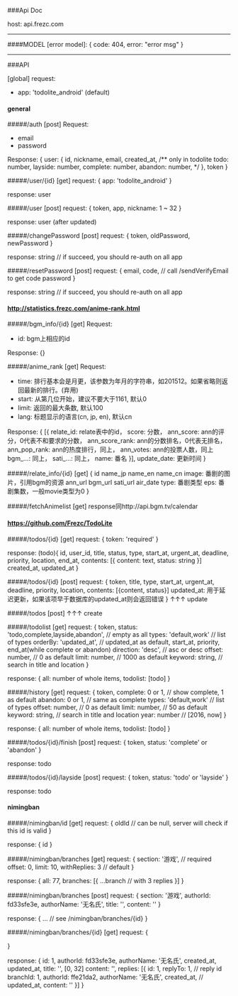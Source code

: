 ###Api Doc

host: api.frezc.com

____

####MODEL
[error model]:
{
	code: 404,
    error: "error msg"
}

____
###API

[global]
request:
- app: 'todolite_android' (default)

#### general

#####/auth
[post]
Request:
- email
- password

Response:
{
	user: {
		id,
		nickname,
		email,
		created_at,
		/** only in todolite
		todo: number,
		layside: number,
		complete: number,
		abandon: number,
		*/
	},
	token
}

#####/user/{id}
[get]
request: {
	app: 'todolite_android'
}

response: user

#####/user
[post]
request: {
	token,
	app,
	nickname: 1 ~ 32
}

response: user (after updated)

#####/changePassword
[post]
request: {
	token,
	oldPassword,
	newPassword
}

response: string // if succeed, you should re-auth on all app

#####/resetPassword
[post]
request: {
	email,
	code,   // call /sendVerifyEmail to get code
	password
}

response: string // if succeed, you should re-auth on all app

#### http://statistics.frezc.com/anime-rank.html

#####/bgm_info/{id}
[get]
Request:
- id: bgm上相应的id

Response:
{}

#####/anime_rank
[get]
Request:
- time: 排行基本会是月更，该参数为年月的字符串，如201512。如果省略则返回最新的排行。(弃用)
- start: 从第几位开始，建议不要大于1161, 默认0
- limit: 返回的最大条数, 默认100
- lang: 标题显示的语言(cn, jp, en), 默认cn

Response:
{
	[{
		relate_id: relate表中的id，
    score: 分数，
    ann_score: ann的评分，0代表不和要求的分数，
    ann_score_rank: ann的分数排名，0代表无排名，
    ann_pop_rank: ann的热度排行，同上，
    ann_votes: ann的投票人数，同上
    bgm_...: 同上，
    sati_...: 同上，
    name: 番名
	}],
	update_date: 更新时间
}

#####/relate_info/{id}
[get]
{
		id
		name_jp
		name_en
		name_cn
		image: 番剧的图片，引用bgm的资源
		ann_url
		bgm_url
		sati_url
		air_date
		type: 番剧类型
		eps: 番剧集数，一般movie类型为0
}

#####/fetchAnimelist
[get]
response同http://api.bgm.tv/calendar

#### https://github.com/Frezc/TodoLite

#####/todos/{id}
[get]
request: {
	token: 'required'
}

response: (todo){
	id,
	user_id,
	title,
	status,
	type,
	start_at,
	urgent_at,
	deadline,
	priority,
	location,
	end_at,
	contents: [{
		content: text,
		status: string
	}]
	created_at,
	updated_at
}

#####/todos/{id}
[post]
request: {
	token,
	title,
	type,
	start_at,
	urgent_at,
	deadline,
	priority,
	location,
	contents: [{content, status}]
	updated_at: 用于延迟更新，如果该项早于数据库的updated_at则会返回错误
}
↑↑↑
update

#####/todos
[post]
↑↑↑
create

#####/todolist
[get]
request: {
	token,
	status: 'todo,complete,layside,abandon', // empty as all
	types: 'default,work' // list of types
	orderBy: 'updated_at', // updated_at as default, start_at, priority, end_at(while complete or abandon)
	direction: 'desc', // asc or desc
	offset: number, // 0 as default
	limit: number,   // 1000 as default
	keyword: string, // search in title and location
}

response: {
	all: number of whole items,
	todolist: [todo]
}

#####/history
[get]
request: {
	token,
	complete: 0 or 1,   // show complete, 1 as default
	abandon: 0 or 1,    // same as complete
	types: 'default,work' // list of types
	offset: number, // 0 as default
	limit: number,   // 50 as default
	keyword: string, // search in title and location
	year: number     // [2016, now]
}

response: {
	all: number of whole items,
	todolist: [todo]
}

#####/todos/{id}/finish
[post]
request: {
	token,
	status: 'complete' or 'abandon'
}

response: todo

#####/todos/{id}/layside
[post]
request: {
	token,
	status: 'todo' or 'layside'
}

response: todo

#### nimingban

#####/nimingban/id
[get]
request: {
	oldId    // can be null, server will check if this id is valid
}

response: {
	id
}

#####/nimingban/branches
[get]
request: {
	section: '游戏', // required
	offset: 0,
	limit: 10,
	withReplies: 3   // default
}

response: {
	all: 77,
	branches: [{
		...branch  // with 3 replies
	}]
}

#####/nimingban/branches
[post]
request: {
	section: '游戏',
	authorId: fd33sfe3e,
	authorName: '无名氏',
	title: '',
	content: ''
}

response: {
	...   // see /nimingban/branches/{id}
}

#####/nimingban/branches/{id}
[get]
request: {
	
}

response: {
	id: 1,
	authorId: fd33sfe3e,
	authorName: '无名氏',
	created_at,
	updated_at,
	title: '',  [0, 32]
	content: '',
	replies: [{
		id: 1,
		replyTo: 1,  // reply id
		branchId: 1,
		authorId: ffe21da2,
		authorName: '无名氏',
		created_at,
		// updated_at,
		content: ''
	}]
}


